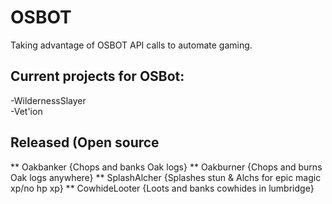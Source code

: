 # OSBOT
Taking advantage of OSBOT API calls to automate gaming.  

## Current projects for OSBot:  
  -WildernessSlayer  
  -Vet'ion  

## Released (Open source
  ** Oakbanker {Chops and banks Oak logs}
  ** Oakburner {Chops and burns Oak logs anywhere}
  ** SplashAlcher {Splashes stun & Alchs for epic magic xp/no hp xp}
  ** CowhideLooter {Loots and banks cowhides in lumbridge}
